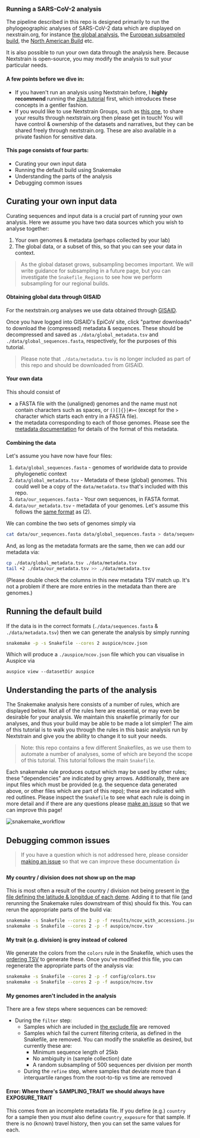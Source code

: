 ### Running a SARS-CoV-2 analysis

The pipeline described in this repo is designed primarily to run the phylogeographic analyses of SARS-CoV-2 data which are displayed on nexstrain.org, for instance [the global analysis](https://nextstrain.org/ncov/global), the [European subsampled build](https://nextstrain.org/ncov/europe), the [North American Build](https://nextstrain.org/ncov/north-america) etc.

It is also possible to run your own data through the analysis here.
Because Nextstrain is open-source, you may modify the analysis to suit your particular needs.

#### A few points before we dive in:

- If you haven't run an analysis using Nextstrain before, I **highly recommend** running the [zika tutorial](https://nextstrain.org/docs/tutorials/zika) first, which introduces these concepts in a gentler fashion.
- If you would like to use Nextstrain Groups, such as [this one](https://nextstrain.org/groups/blab/), to share your results through nextstrain.org then please get in touch! You will have control & ownership of the datasets and narratives, but they can be shared freely through nextstrain.org. These are also available in a private fashion for sensitive data.


#### This page consists of four parts:

- Curating your own input data
- Running the default build using Snakemake
- Understanding the parts of the analysis
- Debugging common issues


## Curating your own input data

Curating sequences and input data is a crucial part of running your own analysis.
Here we assume you have two data sources which you wish to analyse together:

1. Your own genomes & metadata (perhaps collected by your lab)
2. The global data, or a subset of this, so that you can see your data in context.

> As the global dataset grows, subsampling becomes important.
We will write guidance for subsampling in a future page, but you can investigate the `Snakefile_Regions` to see how we perform subsampling for our regional builds.

#### Obtaining global data through GISAID

For the nextstrain.org analyses we use data obtained through [GISAID](https//gisaid.org).

Once you have logged into GISAID's EpiCoV site, click "partner downloads" to download the (compressed) metadata & sequences.
These should be decompressed and saved as `./data/global_metadata.tsv` and `./data/global_sequences.fasta`, respectively, for the purposes of this tutorial.

> Please note that `./data/metadata.tsv` is no longer included as part of this repo and should be downloaded from GISAID.


#### Your own data

This should consist of
- a FASTA file with the (unaligned) genomes and the name must not contain characters such as spaces, or `()[]{}|#><` (except for the `>` character which starts each entry in a FASTA file).
- the metadata corresponding to each of those genomes.  Please see the [metadata documentation](./metadata.md) for details of the format of this metadata.


#### Combining the data

Let's assume you have now have four files:
1. `data/global_sequences.fasta` - genomes of worldwide data to provide phylogenetic context
2. `data/global_metadata.tsv` - Metadata of these (global) genomes. This could well be a copy of the `data/metadata.tsv` that's included with this repo.
3. `data/our_sequences.fasta` - Your own sequences, in FASTA format.
4. `data/our_metadata.tsv` - metadata of your genomes. Let's assume this follows the [same format](./metadata.md) as (2).

We can combine the two sets of genomes simply via
```bash
cat data/our_sequences.fasta data/global_sequences.fasta > data/sequences.fasta
```
And, as long as the metadata formats are the same, then we can add our metadata via:
```bash
cp ./data/global_metadata.tsv ./data/metadata.tsv
tail +2 ./data/our_metadata.tsv >> ./data/metadata.tsv
```
(Please double check the columns in this new metadata TSV match up. It's not a problem if there are more entries in the metadata than there are genomes.)



## Running the default build

If the data is in the correct formats (`./data/sequences.fasta` & `./data/metadata.tsv`) then we can generate the analysis by simply running
```bash
snakemake -p -s Snakefile --cores 2 auspice/ncov.json
```
Which will produce a `./auspice/ncov.json` file which you can visualise in Auspice via
```
auspice view --datasetDir auspice
```


## Understanding the parts of the analysis

The Snakemake analysis here consists of a number of rules, which are displayed below.
Not all of the rules here are essential, or may even be desirable for your analysis.
We maintain this snakefile primarily for our analyses, and thus your build may be able to be made a lot simpler!
The aim of this tutorial is to walk you through the rules in this basic analysis run by Nextstrain and give you the ability to change it to suit your needs.

> Note: this repo contains a few different Snakefiles, as we use them to automate a number of analyses, some of which are beyond the scope of this tutorial. 
This tutorial follows the main `Snakefile`.


Each snakemake rule produces output which may be used by other rules; these "dependencies" are indicated by grey arrows.
Additionally, there are input files which must be provided (e.g. the sequence data generated above, or other files which are part of this repo); these are indicated with red outlines.
Please inspect the `Snakefile` to see what each rule is doing in more detail and if there are any questions please [make an issue](https://github.com/nextstrain/ncov/issues/new) so that we can improve this page!

![snakemake_workflow](images/basic_snakemake_build.png)

## Debugging common issues

> If you have a question which is not addressed here, please consider [making an issue](https://github.com/nextstrain/ncov/issues/new) so that we can improve these documentation 👍

#### My country / division does not show up on the map

This is most often a result of the country / division not being present in [the file defining the latitude & longitdue of each deme](../config/lat_longs.tsv).
Adding it to that file (and rerunning the Snakemake rules downstream of this) should fix this.
You can rerun the appropriate parts of the build via:

```bash
snakemake -s Snakefile --cores 2 -p -f results/ncov_with_accessions.json
snakemake -s Snakefile --cores 2 -p -f auspice/ncov.tsv
```

#### My trait (e.g. division) is grey instead of colored

We generate the colors from the `colors` rule in the Snakefile, which uses the [ordering TSV](../ordering.tsv) to generate these.
Once you've modified this file, you can regenerate the appropriate parts of the analysis via:

```bash
snakemake -s Snakefile --cores 2 -p -f config/colors.tsv
snakemake -s Snakefile --cores 2 -p -f auspice/ncov.tsv
```


#### My genomes aren't included in the analysis

There are a few steps where sequences can be removed:

- During the `filter` step:
    - Samples which are included in [the exclude file](../config/exclude.tsv) are removed
    - Samples which fail the current filtering criteria, as defined in the Snakefile, are removed. You can modify the snakefile as desired, but currently these are:
        - Minimum sequence length of 25kb
        - No ambiguity in (sample collection) date
        - A random subsampling of 500 sequences per division per month
  - During the `refine` step, where samples that deviate more than 4 interquartile ranges from the root-to-tip vs time are removed

#### Error: Where there's SAMPLING_TRAIT we should always have EXPOSURE_TRAIT

This comes from an incomplete metadata file.
If you define (e.g.) `country` for a sample then you _must_ also define `country_exposure` for that sample.
If there is no (known) travel history, then you can set the same values for each.
